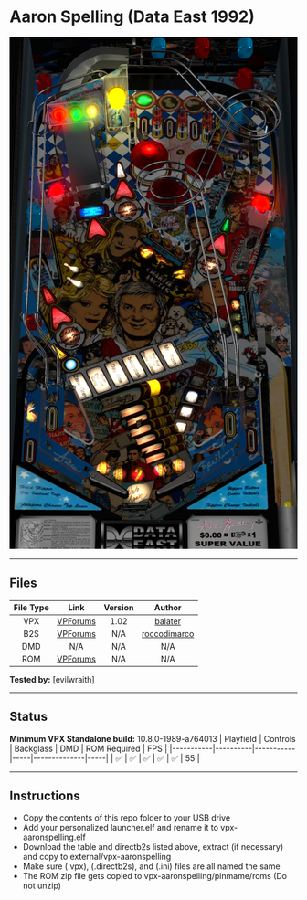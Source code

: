 # Aaron Spelling (Data East 1992)

![Table Preview](https://github.com/evilwraith/vpx-images/blob/main/vpx-aaronspelling.png)

---

## Files
| File Type | Link | Version | Author |
|:---------:|:----:|:-------:|:------:|
| VPX | [VPForums](https://www.vpforums.org/index.php?app=downloads&showfile=15478) | 1.02 | [balater](https://www.vpforums.org/index.php?showuser=112487) |
| B2S | [VPForums](https://www.vpforums.org/index.php?app=downloads&showfile=15489) | N/A | [roccodimarco](https://www.vpforums.org/index.php?showuser=116076) |
| DMD | N/A | N/A | N/A |
| ROM | [VPForums](https://www.vpforums.org/index.php?app=downloads&showfile=844) | N/A | N/A |

**Tested by:** [evilwraith]

---

## Status 
**Minimum VPX Standalone build:** 10.8.0-1989-a764013
| Playfield | Controls | Backglass | DMD | ROM Required | FPS | 
|-----------|----------|-----------|-----|--------------|-----|
| :white_check_mark: | :white_check_mark: | :white_check_mark: | :white_check_mark: | :white_check_mark: | 55 |

---

## Instructions
- Copy the contents of this repo folder to your USB drive
- Add your personalized launcher.elf and rename it to vpx-aaronspelling.elf
- Download the table and directb2s listed above, extract (if necessary) and copy to external/vpx-aaronspelling
- Make sure (.vpx), (.directb2s), and (.ini) files are all named the same
- The ROM zip file gets copied to vpx-aaronspelling/pinmame/roms (Do not unzip)
